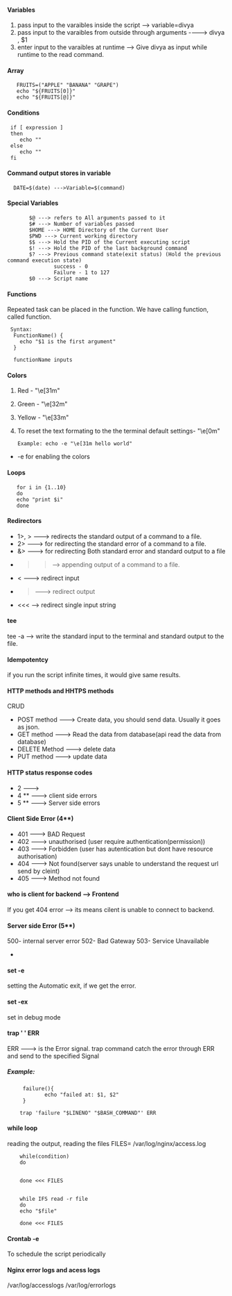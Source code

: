 #### Variables

1. pass input to the varaibles inside the script --> variable=divya
2. pass input to the varaibles from outside through arguments ----> divya , $1
3. enter input to the varaibles at runtime --> Give divya as input while runtime to the read command.

#### Array

       FRUITS=("APPLE" "BANANA" "GRAPE")
       echo "${FRUITS[0]}"
       echo "${FRUITS[@]}"

#### Conditions

     if [ expression ]
     then
        echo ""
     else
        echo ""
     fi

#### Command output stores in variable

      DATE=$(date) --->Variable=$(command)

#### Special Variables

           $@ ---> refers to All arguments passed to it
           $# ---> Number of variables passed
           $HOME ---> HOME Directory of the Current User
           $PWD ---> Current working directory
           $$ ---> Hold the PID of the Current executing script
           $! ---> Hold the PID of the last background command
           $? ---> Previous command state(exit status) (Hold the previous command execution state)
                   success - 0
                   Failure - 1 to 127
           $0 ---> Script name

#### Functions

Repeated task can be placed in the function. We have calling function, called function.

     Syntax:
      FunctionName() {
        echo "$1 is the first argument"
      }

      functionName inputs

#### Colors

1.  Red - "\e[31m"
2.  Green - "\e[32m"
3.  Yellow - "\e[33m"
4.  To reset the text formating to the the terminal default settings- "\e[0m"

        Example: echo -e "\e[31m hello world"

- -e for enabling the colors

#### Loops

       for i in {1..10}
       do
       echo "print $i"
       done

#### Redirectors

- 1>, > ---> redirects the standard output of a command to a file.
- 2> ---> for redirecting the standard error of a command to a file.
- &> ---> for redirecting Both standard error and standard output to a file
- > > --> appending output of a command to a file.
- < ---> redirect input
- > ---> redirect output
- <<< --> redirect single input string

#### tee

tee -a --> write the standard input to the terminal and standard output to the file.

#### Idempotentcy

if you run the script infinite times, it would give same results.

#### HTTP methods and HHTPS methods

CRUD

- POST method ---> Create data, you should send data. Usually it goes as json.
- GET method ---> Read the data from database(api read the data from database)
- DELETE Method ---> delete data
- PUT method ---> update data

#### HTTP status response codes

- 2 --->
- 4 \*\* ---> client side errors
- 5 \*\* ---> Server side errors

#### Client Side Error (4\*\*)

- 401 ---> BAD Request
- 402 ---> unauthorised (user require authentication(permission))
- 403 ---> Forbidden (user has autentication but dont have resource authorisation)
- 404 ---> Not found(server says unable to understand the request url send by cleint)
- 405 ---> Method not found

#### who is client for backend --> Frontend

If you get 404 error --> its means cilent is unable to connect to backend.

#### Server side Error (5\*\*)

500- internal server error
502- Bad Gateway
503- Service Unavailable

-

#### set -e

setting the Automatic exit, if we get the error.

#### set -ex

set in debug mode

#### trap ' ' ERR

ERR ---> is the Error signal.
trap command catch the error through ERR and send to the specified Signal

##### Example:

         failure(){
                echo "failed at: $1, $2"
         }

        trap 'failure "$LINENO" "$BASH_COMMAND"' ERR

#### while loop

reading the output, reading the files
FILES= /var/log/nginx/access.log

        while(condition)
        do


        done <<< FILES


        while IFS read -r file
        do
        echo "$file"

        done <<< FILES

#### Crontab -e

To schedule the script periodically

#### Nginx error logs and acess logs

/var/log/accesslogs
/var/log/errorlogs
